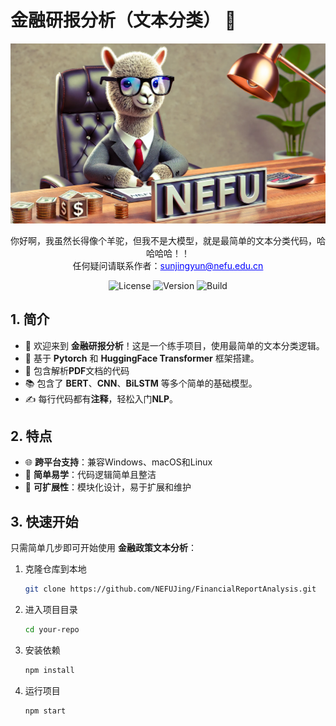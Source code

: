 # 金融研报分析（文本分类） 🌟

<p align="center">
  <img src="logo.png" alt="Project Banner" width="600">
</p>
<p align="center">
  你好啊，我虽然长得像个羊驼，但我不是大模型，就是最简单的文本分类代码，哈哈哈哈！！<br>
  任何疑问请联系作者：<a href="mailto:sunjingyun@nefu.edu.cn" style="color: blue; text-decoration: underline;">sunjingyun@nefu.edu.cn</a>
</p>
<p align="center">
  <img src="https://img.shields.io/badge/license-MIT-blue" alt="License">
  <img src="https://img.shields.io/badge/miao~-miao~-yellow" alt="Version">
  <img src="https://img.shields.io/badge/Hello-HeiHei!-brightgreen" alt="Build">
</p>

## 1. 简介 

- 🎉 欢迎来到 **金融研报分析**！这是一个练手项目，使用最简单的文本分类逻辑。
- 🔧 基于 **Pytorch** 和 **HuggingFace Transformer** 框架搭建。
- 📄 包含解析**PDF**文档的代码
- 📚 包含了 **BERT**、**CNN**、**BiLSTM** 等多个简单的基础模型。
- ✍️ 每行代码都有**注释**，轻松入门**NLP**。

## 2. 特点

- 🌐 **跨平台支持**：兼容Windows、macOS和Linux
- 🚀 **简单易学**：代码逻辑简单且整洁
- 🧩 **可扩展性**：模块化设计，易于扩展和维护

## 3. 快速开始

只需简单几步即可开始使用 **金融政策文本分析**：

1. 克隆仓库到本地
    ```bash
    git clone https://github.com/NEFUJing/FinancialReportAnalysis.git
    ```
2. 进入项目目录
    ```bash
    cd your-repo
    ```
3. 安装依赖
    ```bash
    npm install
    ```
4. 运行项目
    ```bash
    npm start
    ```
